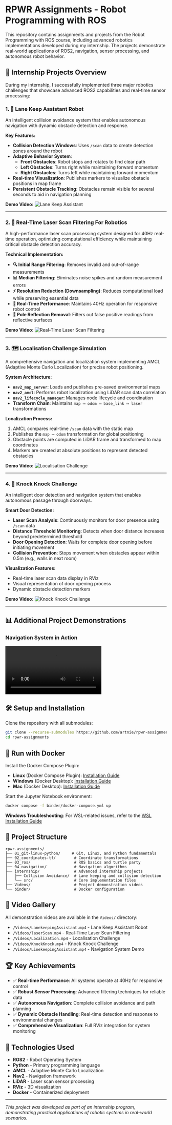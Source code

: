 # RPWR Assignments - Robot Programming with ROS

This repository contains assignments and projects from the Robot Programming with ROS course, including advanced robotics implementations developed during my internship. The projects demonstrate real-world applications of ROS2, navigation, sensor processing, and autonomous robot behavior.

## 🎯 Internship Projects Overview

During my internship, I successfully implemented three major robotics challenges that showcase advanced ROS2 capabilities and real-time sensor processing:

### 1. 🚗 Lane Keep Assistant Robot
An intelligent collision avoidance system that enables autonomous navigation with dynamic obstacle detection and response.

**Key Features:**
- **Collision Detection Windows**: Uses `/scan` data to create detection zones around the robot
- **Adaptive Behavior System**:
  - **Front Obstacles**: Robot stops and rotates to find clear path
  - **Left Obstacles**: Turns right while maintaining forward momentum
  - **Right Obstacles**: Turns left while maintaining forward momentum
- **Real-time Visualization**: Publishes markers to visualize obstacle positions in map frame
- **Persistent Obstacle Tracking**: Obstacles remain visible for several seconds to aid in navigation planning

**Demo Video:**
![Lane Keep Assistant](Videos/LinekeepingAssistant.gif)

---

### 2. 📡 Real-Time Laser Scan Filtering For Robotics
A high-performance laser scan processing system designed for 40Hz real-time operation, optimizing computational efficiency while maintaining critical obstacle detection accuracy.

**Technical Implementation:**
- **🔍 Initial Range Filtering**: Removes invalid and out-of-range measurements
- **📊 Median Filtering**: Eliminates noise spikes and random measurement errors
- **⚡ Resolution Reduction (Downsampling)**: Reduces computational load while preserving essential data
- **🎯 Real-Time Performance**: Maintains 40Hz operation for responsive robot control
- **🚫 Pole Reflection Removal**: Filters out false positive readings from reflective surfaces

**Demo Video:**
![Real-Time Laser Scan Filtering](/Videos/laserScan.gif)

---

### 3. 🗺️ Localisation Challenge Simulation
A comprehensive navigation and localization system implementing AMCL (Adaptive Monte Carlo Localization) for precise robot positioning.

**System Architecture:**
- **`nav2_map_server`**: Loads and publishes pre-saved environmental maps
- **`nav2_amcl`**: Performs robot localization using LiDAR scan data correlation
- **`nav2_lifecycle_manager`**: Manages node lifecycle and coordination
- **Transform Chain**: Maintains `map ⟶ odom ⟶ base_link ⟶ laser` transformations

**Localization Process:**
1. AMCL compares real-time `/scan` data with the static map
2. Publishes the `map ⟶ odom` transformation for global positioning
3. Obstacle points are computed in LiDAR frame and transformed to map coordinates
4. Markers are created at absolute positions to represent detected obstacles

**Demo Video:**
![Localisation Challenge](Videos/Localization.gif)

---

### 4. 🚪 Knock Knock Challenge
An intelligent door detection and navigation system that enables autonomous passage through doorways.

**Smart Door Detection:**
- **Laser Scan Analysis**: Continuously monitors for door presence using `/scan` data
- **Distance Threshold Monitoring**: Detects when door distance increases beyond predetermined threshold
- **Door Opening Detection**: Waits for complete door opening before initiating movement
- **Collision Prevention**: Stops movement when obstacles appear within 0.5m (e.g., walls in next room)

**Visualization Features:**
- Real-time laser scan data display in RViz
- Visual representation of door opening process
- Dynamic obstacle detection markers

**Demo Video:**
![Knock Knock Challenge](Videos/KnockKnock.gif)

---

## 📊 Additional Project Demonstrations

### Navigation System in Action
![Navigation Demo](Videos/Localization.mp4)

## 🛠️ Setup and Installation

Clone the repository with all submodules:

```bash
git clone --recurse-submodules https://github.com/artnie/rpwr-assignments.git
cd rpwr-assignments
```

## 🐳 Run with Docker

Install the Docker Compose Plugin:
- **Linux** (Docker Compose Plugin): [Installation Guide](https://docs.docker.com/compose/install/linux/#install-using-the-repository)
- **Windows** (Docker Desktop): [Installation Guide](https://docs.docker.com/desktop/install/windows-install/)
- **Mac** (Docker Desktop): [Installation Guide](https://docs.docker.com/desktop/install/mac-install/)

Start the Jupyter Notebook environment:

```bash
docker compose -f binder/docker-compose.yml up
```

**Windows Troubleshooting**: For WSL-related issues, refer to the [WSL Installation Guide](https://github.com/IntEL4CoRo/cram_teaching/blob/main/docs/install_wsl.md)

## 📁 Project Structure

```
rpwr-assignments/
├── 01_git-linux-python/     # Git, Linux, and Python fundamentals
├── 02_coordinates-tf/        # Coordinate transformations
├── 03_ros/                   # ROS basics and turtle party
├── 04_navigation/            # Navigation algorithms
├── internship/               # Advanced internship projects
│   ├── Collision Avoidance/  # Lane keeping and collision detection
│   └── src/                  # Core implementation files
├── Videos/                   # Project demonstration videos
└── binder/                   # Docker configuration
```

## 🎥 Video Gallery

All demonstration videos are available in the `Videos/` directory:
- `/Videos/LanekeepingAssistant.mp4` - Lane Keep Assistant Robot
- `/Videos/laserScan.mp4` - Real-Time Laser Scan Filtering
- `/Videos/Localization.mp4` - Localisation Challenge
- `/Videos/KnockKnock.mp4` - Knock Knock Challenge
- `/Videos/LinekeepingAssistant.mp4` - Navigation System Demo

## 🏆 Key Achievements

- ✅ **Real-time Performance**: All systems operate at 40Hz for responsive control
- ✅ **Robust Sensor Processing**: Advanced filtering techniques for reliable data
- ✅ **Autonomous Navigation**: Complete collision avoidance and path planning
- ✅ **Dynamic Obstacle Handling**: Real-time detection and response to environmental changes
- ✅ **Comprehensive Visualization**: Full RViz integration for system monitoring

## 🔧 Technologies Used

- **ROS2** - Robot Operating System
- **Python** - Primary programming language
- **AMCL** - Adaptive Monte Carlo Localization
- **Nav2** - Navigation framework
- **LiDAR** - Laser scan sensor processing
- **RViz** - 3D visualization
- **Docker** - Containerized deployment

---

*This project was developed as part of an internship program, demonstrating practical applications of robotic systems in real-world scenarios.*
